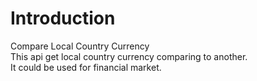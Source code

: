 # Introduction
Compare Local Country Currency
<br/> This api get local country currency comparing to another.
<br/> It could be used for financial market.
